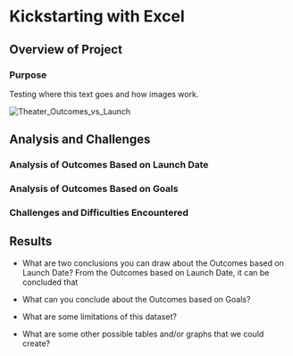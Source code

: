 # Kickstarting with Excel

## Overview of Project

### Purpose
Testing where this text goes and how images work.

![Theater_Outcomes_vs_Launch](path/to/image_Theater_Outcomes_vs_Launch.png)

## Analysis and Challenges

### Analysis of Outcomes Based on Launch Date

### Analysis of Outcomes Based on Goals

### Challenges and Difficulties Encountered

## Results

- What are two conclusions you can draw about the Outcomes based on Launch Date?
	From the Outcomes based on Launch Date, it can be concluded that 

- What can you conclude about the Outcomes based on Goals?

- What are some limitations of this dataset?

- What are some other possible tables and/or graphs that we could create?
